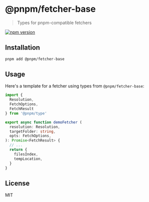 # @pnpm/fetcher-base

> Types for pnpm-compatible fetchers

<!--@shields('npm')-->
[![npm version](https://img.shields.io/npm/v/@pnpm/fetcher-base.svg)](https://www.npmjs.com/package/@pnpm/fetcher-base)
<!--/@-->

## Installation

```sh
pnpm add @pnpm/fetcher-base
```

## Usage

Here's a template for a fetcher using types from `@pnpm/fetcher-base`:

```ts
import {
  Resolution,
  FetchOptions,
  FetchResult
} from '@pnpm/type'

export async function demoFetcher (
  resolution: Resolution,
  targetFolder: string,
  opts: FetchOptions,
): Promise<FetchResult> {
  // ...
  return {
    filesIndex,
    tempLocation,
  }
}
```

## License

MIT
